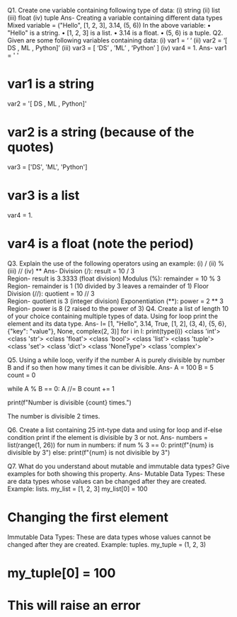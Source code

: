 Q1. Create one variable containing following type of data:
(i) string
(ii) list
(iii) float
(iv) tuple
Ans- 
Creating a variable containing different data types
Mixed variable = ("Hello", [1, 2, 3], 3.14, (5, 6))
In the above variable:
•	"Hello" is a string.
•	[1, 2, 3] is a list.
•	3.14 is a float.
•	(5, 6) is a tuple.
Q2. Given are some following variables containing data:
(i) var1 = ‘ ‘
(ii) var2 = ‘[ DS , ML , Python]’
(iii) var3 = [ ‘DS’ , ’ML’ , ‘Python’ ]
(iv) var4 = 1.
Ans- 
var1 = ' '  
# var1 is a string
var2 = '[ DS , ML , Python]'  
# var2 is a string (because of the quotes)
var3 = ['DS', 'ML', 'Python']  
# var3 is a list
var4 = 1.  
# var4 is a float (note the period)
Q3. Explain the use of the following operators using an example:
(i) /
(ii) %
(iii) //
(iv) **
Ans- 
Division (/): result = 10 / 3  
Region- result is 3.3333 (float division)
Modulus (%): remainder = 10 % 3  
Region- remainder is 1 (10 divided by 3 leaves a remainder of 1)
Floor Division (//): quotient = 10 // 3  
Region- quotient is 3 (integer division)
Exponentiation (**): power = 2 ** 3  
Region- power is 8 (2 raised to the power of 3)
Q4. Create a list of length 10 of your choice containing multiple types of data. Using for loop print the
element and its data type.
Ans-
l= [1, "Hello", 3.14, True, [1, 2], (3, 4), {5, 6}, {"key": "value"}, None, complex(2, 3)]
for i in l:
    print(type(i))
<class 'int'>
<class 'str'>
<class 'float'>
<class 'bool'>
<class 'list'>
<class 'tuple'>
<class 'set'>
<class 'dict'>
<class 'NoneType'>
<class 'complex'>

Q5. Using a while loop, verify if the number A is purely divisible by number B and if so then how many times it can be divisible.
Ans- 
A = 100
B = 5
count = 0

while A % B == 0:
    A //= B
    count += 1

print(f"Number is divisible {count} times.")

The number is divisible 2 times.

Q6. Create a list containing 25 int-type data and using for loop and if-else condition print if the element is divisible by 3 or not.
Ans-
numbers = list(range(1, 26))
for num in numbers:
    if num % 3 == 0:
        print(f"{num} is divisible by 3")
    else:
        print(f"{num} is not divisible by 3")

Q7. What do you understand about mutable and immutable data types? Give examples for both showing this property.
Ans-
Mutable Data Types: These are data types whose values can be changed after they are created. Example: lists.
my_list = [1, 2, 3]
my_list[0] = 100  
# Changing the first element

Immutable Data Types: These are data types whose values cannot be changed after they are created. Example: tuples.
my_tuple = (1, 2, 3)
# my_tuple[0] = 100  
# This will raise an error

